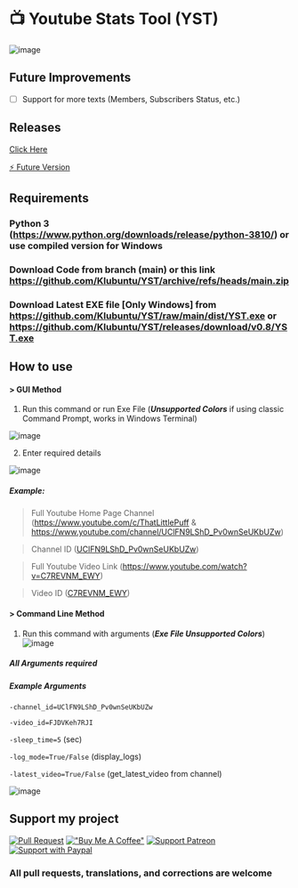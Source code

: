 # 📺 Youtube Stats Tool (YST)
![image](https://user-images.githubusercontent.com/49614906/152023865-ceecfad5-41a7-4f53-a10e-3db8513a6d58.png)

## Future Improvements
- [ ] Support for more texts (Members, Subscribers Status, etc.)

## Releases
[Click Here](https://github.com/klubuntu/YST/releases/)

[⚡ Future Version](https://github.com/Klubuntu/YST/tree/future-change)

## Requirements
### Python 3 (https://www.python.org/downloads/release/python-3810/) or use compiled version for Windows
### Download Code from branch (main) or this link https://github.com/Klubuntu/YST/archive/refs/heads/main.zip
### Download Latest EXE file [Only Windows] from https://github.com/Klubuntu/YST/raw/main/dist/YST.exe or https://github.com/Klubuntu/YST/releases/download/v0.8/YST.exe
## How to use
#### > GUI Method
1. Run this command or run Exe File (***Unsupported Colors*** if using classic Command Prompt, works in Windows Terminal)

![image](https://user-images.githubusercontent.com/49614906/152025045-569a8754-a0dc-4ba8-a1d2-fae80fb98552.png)

2. Enter required details

![image](https://user-images.githubusercontent.com/49614906/152025437-de53946b-7d6a-4e33-9960-832ab68f0218.png)

##### Example:
> Full Youtube Home Page Channel (https://www.youtube.com/c/ThatLittlePuff & https://www.youtube.com/channel/UClFN9LShD_Pv0wnSeUKbUZw)

> Channel ID ([UClFN9LShD_Pv0wnSeUKbUZw](UClFN9LShD_Pv0wnSeUKbUZw))

> Full Youtube Video Link (https://www.youtube.com/watch?v=C7REVNM_EWY)

> Video ID ([C7REVNM_EWY](C7REVNM_EWY))
#### > Command Line Method
1. Run this command with arguments (***Exe File Unsupported Colors***)
![image](https://user-images.githubusercontent.com/49614906/152027589-b2fb6316-76a0-44eb-8333-d8d2e7f7efeb.png)
##### All Arguments required
##### Example Arguments
``-channel_id=UClFN9LShD_Pv0wnSeUKbUZw``

``-video_id=FJDVKeh7RJI``

``-sleep_time=5`` (sec)

``-log_mode=True/False`` (display_logs)

``-latest_video=True/False`` (get_latest_video from channel)

![image](https://user-images.githubusercontent.com/49614906/152028676-13bd4e4e-784b-4b76-9df2-7dc8170f7e01.png)


## Support my project
[![Pull Request](https://user-images.githubusercontent.com/49614906/152113247-446adc4a-ca88-4b36-a863-f5c6bdb78d5d.png)](https://github.com/Klubuntu/YST/pulls)
[!["Buy Me A Coffee"](https://www.buymeacoffee.com/assets/img/custom_images/orange_img.png)](https://www.buymeacoffee.com/klubuntu)
[![Support Patreon](https://user-images.githubusercontent.com/49614906/152114227-4f124647-e6d2-4bd4-b393-5295d2f9907e.png)](https://patreon.com/klubuntu)
[![Support with Paypal](https://user-images.githubusercontent.com/49614906/152120797-a16ae87e-81ff-46ee-aefe-423822aed516.png)](https://beta.klubuntu.eu.org/support/paypal)
### All pull requests, translations, and corrections are welcome

